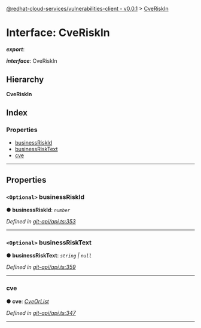 [@redhat-cloud-services/vulnerabilities-client - v0.0.1](../README.md) > [CveRiskIn](../interfaces/cveriskin.md)

# Interface: CveRiskIn

*__export__*: 

*__interface__*: CveRiskIn

## Hierarchy

**CveRiskIn**

## Index

### Properties

* [businessRiskId](cveriskin.md#businessriskid)
* [businessRiskText](cveriskin.md#businessrisktext)
* [cve](cveriskin.md#cve)

---

## Properties

<a id="businessriskid"></a>

### `<Optional>` businessRiskId

**● businessRiskId**: *`number`*

*Defined in [git-api/api.ts:353](https://github.com/RedHatInsights/javascript-clients/blob/master/packages/vulnerabilities/git-api/api.ts#L353)*

___
<a id="businessrisktext"></a>

### `<Optional>` businessRiskText

**● businessRiskText**: *`string` \| `null`*

*Defined in [git-api/api.ts:359](https://github.com/RedHatInsights/javascript-clients/blob/master/packages/vulnerabilities/git-api/api.ts#L359)*

___
<a id="cve"></a>

###  cve

**● cve**: *[CveOrList](cveorlist.md)*

*Defined in [git-api/api.ts:347](https://github.com/RedHatInsights/javascript-clients/blob/master/packages/vulnerabilities/git-api/api.ts#L347)*

___

